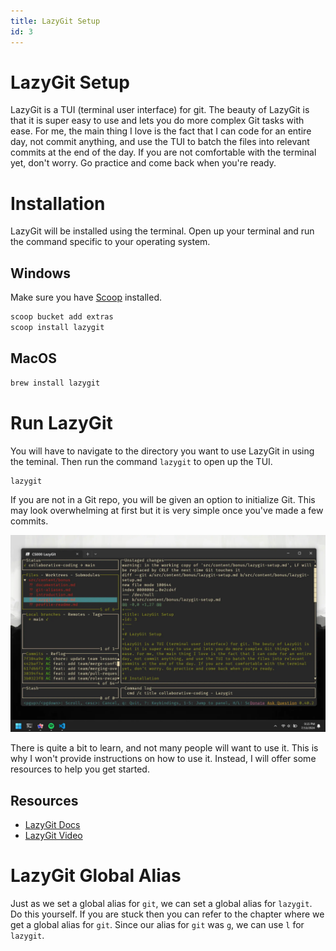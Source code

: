 ```yaml
---
title: LazyGit Setup
id: 3
---
```


# LazyGit Setup

LazyGit is a TUI (terminal user interface) for git. The beauty of LazyGit is that it is super easy to use and lets you do more complex Git tasks with ease. For me, the main thing I love is the fact that I can code for an entire day, not commit anything, and use the TUI to batch the files into relevant commits at the end of the day. If you are not comfortable with the terminal yet, don't worry. Go practice and come back when you're ready.

# Installation

LazyGit will be installed using the terminal. Open up your terminal and run the command specific to your operating system.

## Windows

Make sure you have [Scoop](https://scoop.sh/) installed.

```bash
scoop bucket add extras
scoop install lazygit
```

## MacOS

```bash
brew install lazygit
```

# Run LazyGit

You will have to navigate to the directory you want to use LazyGit in using the teminal. Then run the command `lazygit` to open up the TUI.

```bash
lazygit
```

If you are not in a Git repo, you will be given an option to initialize Git. This may look overwhelming at first but it is very simple once you've made a few commits.

![LazyGit](./images/lazygit-demo.webp)

There is quite a bit to learn, and not many people will want to use it. This is why I won't provide instructions on how to use it. Instead, I will offer some resources to help you get started.

## Resources

-   [LazyGit Docs](https://github.com/jesseduffield/lazygit)
-   [LazyGit Video](https://www.youtube.com/watch?v=PBOLSJCu024)

# LazyGit Global Alias

Just as we set a global alias for `git`, we can set a global alias for `lazygit`. Do this yourself. If you are stuck then you can refer to the chapter where we get a global alias for `git`. Since our alias for `git` was `g`, we can use `l` for `lazygit`.
